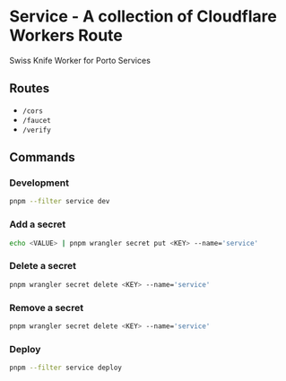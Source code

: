 # Service - A collection of Cloudflare Workers Route

Swiss Knife Worker for Porto Services

## Routes

- `/cors`
- `/faucet`
- `/verify`

## Commands

### Development

```sh
pnpm --filter service dev
```

### Add a secret

```sh
echo <VALUE> | pnpm wrangler secret put <KEY> --name='service'
```

### Delete a secret

```sh
pnpm wrangler secret delete <KEY> --name='service'
```

### Remove a secret

```sh
pnpm wrangler secret delete <KEY> --name='service'
```

### Deploy

```sh
pnpm --filter service deploy
```
